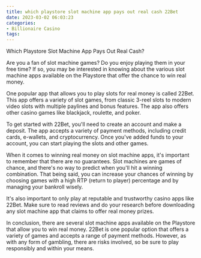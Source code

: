 ```yaml
---
title: which playstore slot machine app pays out real cash 22Bet
date: 2023-03-02 06:03:23
categories:
- Billionaire Casino
tags:
---
```

Which Playstore Slot Machine App Pays Out Real Cash?

Are you a fan of slot machine games? Do you enjoy playing them in your free time? If so, you may be interested in knowing about the various slot machine apps available on the Playstore that offer the chance to win real money.

One popular app that allows you to play slots for real money is called 22Bet. This app offers a variety of slot games, from classic 3-reel slots to modern video slots with multiple paylines and bonus features. The app also offers other casino games like blackjack, roulette, and poker.

To get started with 22Bet, you'll need to create an account and make a deposit. The app accepts a variety of payment methods, including credit cards, e-wallets, and cryptocurrency. Once you've added funds to your account, you can start playing the slots and other games.

When it comes to winning real money on slot machine apps, it's important to remember that there are no guarantees. Slot machines are games of chance, and there's no way to predict when you'll hit a winning combination. That being said, you can increase your chances of winning by choosing games with a high RTP (return to player) percentage and by managing your bankroll wisely.

It's also important to only play at reputable and trustworthy casino apps like 22Bet. Make sure to read reviews and do your research before downloading any slot machine app that claims to offer real money prizes.

In conclusion, there are several slot machine apps available on the Playstore that allow you to win real money. 22Bet is one popular option that offers a variety of games and accepts a range of payment methods. However, as with any form of gambling, there are risks involved, so be sure to play responsibly and within your means.